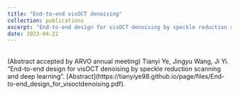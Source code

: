 ```yaml
---
title: "End-to-end visOCT denoising"
collection: publications
excerpt: "End-to-end design for visOCT denoising by speckle reduction scanning and deep learning"
date: 2023-04-22
---
```

<br/>
(Abstract accepted by ARVO annual meeting) Tianyi Ye, Jingyu Wang, Ji Yi. “End-to-end design for visOCT denoising by speckle reduction scanning and deep learning”. [Abstract](https://tianyiye98.github.io/page/files/End-to-end_design_for_visoctdenoising.pdf).
<br/>

